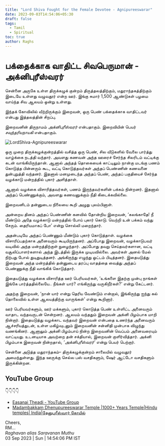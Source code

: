 ```yaml
---
title: "Lord Shiva Fought for the Female Devotee - Agnipureeswarar"
date: 2023-09-03T14:54:06+05:30
draft: false
tags:
  - Tamil
  - Spiritual
toc: true
author: Raghs
---
```


# பக்தைக்காக வாதிட்ட சிவபெருமான் - அக்னிபுரீஸ்வரர்

சென்னை அருகே உள்ள திருக்கழுக் குன்றம் திருத்தலத்திற்கும், மதுராந்தகத்திற்கும் இடையே உள்ளது வழுவதூர் என்ற ஊர். இங்கு சுமார் 1,500 ஆண்டுகள் பழமை வாய்ந்த சிவ ஆலயம் ஒன்று உள்ளது.

இந்தக் கோவிலில் வீற்றிருக்கும் இறைவன், ஒரு பெண் பக்தைக்காக வாதிட்டவர் என்பது இத்தலத்தின் சிறப்பு.

இறைவனின் திருநாமம் *அக்னிபுரீஸ்வரர்* என்பதாகும். இறைவியின் பெயர் *சவுந்தரியநாயகி* என்பதாகும்.

<!--more-->

<img src="https://raghsonline.com/spiritual/LordShiva-Agnipureeswarar.jpeg" alt="LordShiva-Agnipureeswarar"/>

ஒரு முறை திருக்கழுக்குன்றத்தில் வசித்த ஒரு பெண், சில வீடுகளில் வேலை பார்த்து வாழ்க்கை நடத்தி வந்தார். அவளது கணவன் அந்த ஊரைச் சேர்ந்த சிலரிடம் வட்டிக்கு கடன் வாங்கியிருந்தான். ஆனால் அந்தத் தொகையைக் காட்டிலும் நான்கு மடங்கு பணம் கொடுத்த பின்னரும் கூட, வட்டி கொடுத்தவர்கள் அந்தப் பெண்ணின் கணவனை துன்புறுத்தி வந்தனர். இதனால் மனமுடைந்த அந்தப் பெண், அந்தப் பகுதியைச் சேர்ந்த வழக்காடு மன்றத்தில் புகார் அளித்தாள்.

ஆனால் வழக்கை விசாரித்தவர்கள், பணம் இருந்தவர்களின் பக்கம் நின்றனர். இதனால் அந்தப் பெண்ணுக்கும், அவளது கணவனுக்கும் நீதி கிடைக்கவில்லை.

இறைவனிடம் தன்னுடைய நிலையை கூறி அழுது புலம்பினாள்.

அன்றைய தினம் அந்தப் பெண்ணின் கனவில் தோன்றிய இறைவன், ‘கலங்காதே! நீ மீண்டும் அதே வழக்காடு மன்றத்தில் போய் புகார் கொடு. வெற்றி உன் பக்கம் வந்து சேரும். தைரியமாகப் போ’ என்று சொல்லி மறைந்தார்.

அதன்படியே அந்தப் பெண்ணும் மீண்டும் புகார் கொடுத்தாள். வழக்கை விசாரிப்பதற்காக அனைவரும் கூடியிருந்தனர். அப்போது இறைவன், வழக்காடுபவர் வடிவில் அந்த மன்றத்திற்குள் நுழைந்தார். அப்போது தவறு செய்தவர்களான, வட்டி வசூலிப்பாளர்களால் அந்த இடத்தில் இருக்க முடியவில்லை. அவர்கள் அனல் மேல் நிற்பது போல் துடிதுடித்தனர். அங்கிருந்து எழுந்து ஓட்டம் பிடித்தனர். இதையடுத்து இறைவன் அந்த மன்றத்தில் தன்னுடைய தரப்பு வாதத்தை வைத்து அந்தப் பெண்ணுக்கு நீதி வாங்கிக் கொடுத்தார்.

இதையடுத்து வழக்கை விசாரித்த ஊர் பெரியவர்கள், ‘உங்களை இதற்கு முன்பு நாங்கள் இங்கே பார்த்ததில்லையே.. நீங்கள் யார்? எங்கிருந்து வருகிறீர்கள்?’ என்று கேட்டனர்.

அதற்கு இறைவன், ‘நான் யார் என்று தெரிய வேண்டும் என்றால், இங்கிருந்து ஐந்து கல் தொலைவில் உள்ள ஆலயத்திற்கு வாருங்கள்’ என்று கூறினார்.

ஊர் பெரியவர்களும், ஊர் மக்களும், புகார் கொடுத்த பெண் உள்ளிட்ட அனைவரும் வாதாட வந்தவருடன் சென்றனர். ஆலயம் வந்ததும் இறைவன் அக்னி பிழம்பாக மாறி நின்றார். இதையடுத்து வழக்காட வந்தவர் இறைவன் என்பதை உணர்ந்த அனைவரும் ஆச்சரியத்துடன், உள்ள மகிழ்வுடனும் இறைவனின் சன்னிதி முன்பாக விழுந்து வணங்கினர். ஆனாலும் அக்னி பிழம்பாய் நின்ற இறைவனின் வெப்பம் அனைவரையும் வாட்டியது. உடனடியாக அவற்றை தன் சக்தியால், இறைவன் குளிர்வித்தார். அக்னி பிழம்பாக இறைவன் நின்றதால், *‘அக்னிபுரீஸ்வரர்’* என்று பெயர் பெற்றார்.

சென்னை அடுத்த மதுராந்தகம்– திருக்கழுக்குன்றம் சாலையில் வழுவதூர் அமைந்துள்ளது. இந்த ஊருக்கு செல்ல பஸ் வசதிகளும், ஷேர் ஆட்டோ வசதிகளும் இருக்கின்றன.

## YouTube Group

👇👇👇👇

* [Easanai Theadi - YouTube Group](https://www.youtube.com/@esanaithedi) 
* [Madambakkam Dhenupureeswarar Temple |1000+ Years Temple|Hindu temples| India|தேனுபுரீஸ்வரர் கோயில்](https://youtu.be/ZG-cbd6dl2I)


Cheers,\
RM...\
_Raghavan alias Saravanan Muthu_\
03 Sep 2023 | Sun | 14:54:06 PM IST
